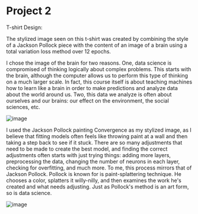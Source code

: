 # Project 2

T-shirt Design:



The stylized image seen on this t-shirt was created by combining the style of a Jackson Pollock piece with the content of an image of a brain using a total variation loss method over 12 epochs. 

I chose the image of the brain for two reasons. One, data science is compromised of thinking logically about complex problems. This starts with the brain, although the computer allows us to perform this type of thinking on a much larger scale. In fact, this course itself is about teaching machines how to learn like a brain in order to make predictions and analyze data about the world around us. Two, this data we analyze is often about ourselves and our brains: our effect on the environment, the social sciences, etc. 

![image](https://user-images.githubusercontent.com/67920492/87852403-b0e7fb00-c8cf-11ea-8445-f86fe2874297.png)

I used the Jackson Pollock painting Convergence as my stylized image, as I believe that fitting models often feels like throwing paint at a wall and then taking a step back to see if it stuck. There are so many adjustments that need to be made to create the best model, and finding the correct adjustments often starts with just trying things: adding more layers, preprocessing the data, changing the number of neurons in each layer, checking for overfitting, and much more. To me, this process mirrors that of Jackson Pollock. Pollock is known for is paint-splattering technique. He chooses a color, splatters it willy-nilly, and then examines the work he's created and what needs adjusting. Just as Pollock's method is an art form, so is data science.

![image](https://user-images.githubusercontent.com/67920492/87852392-957cf000-c8cf-11ea-81dc-30dc7a54206f.png)
